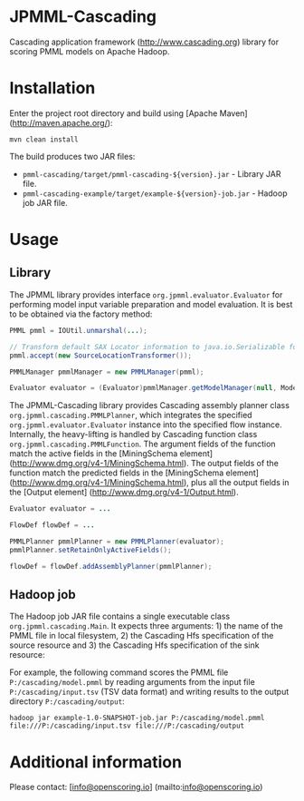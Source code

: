 JPMML-Cascading
===============

Cascading application framework (http://www.cascading.org) library for scoring PMML models on Apache Hadoop.

# Installation #

Enter the project root directory and build using [Apache Maven] (http://maven.apache.org/):
```
mvn clean install
```

The build produces two JAR files:
* `pmml-cascading/target/pmml-cascading-${version}.jar` - Library JAR file.
* `pmml-cascading-example/target/example-${version}-job.jar` - Hadoop job JAR file.

# Usage #

## Library ##

The JPMML library provides interface `org.jpmml.evaluator.Evaluator` for performing model input variable preparation and model evaluation. It is best to be obtained via the factory method:
```java
PMML pmml = IOUtil.unmarshal(...);

// Transform default SAX Locator information to java.io.Serializable form
pmml.accept(new SourceLocationTransformer());

PMMLManager pmmlManager = new PMMLManager(pmml);

Evaluator evaluator = (Evaluator)pmmlManager.getModelManager(null, ModelEvaluatorFactory.getInstance());
```

The JPMML-Cascading library provides Cascading assembly planner class `org.jpmml.cascading.PMMLPlanner`, which integrates the specified `org.jpmml.evaluator.Evaluator` instance into the specified flow instance. Internally, the heavy-lifting is handled by Cascading function class `org.jpmml.cascading.PMMLFunction`. The argument fields of the function match the active fields in the [MiningSchema element] (http://www.dmg.org/v4-1/MiningSchema.html). The output fields of the function match the predicted fields in the [MiningSchema element] (http://www.dmg.org/v4-1/MiningSchema.html), plus all the output fields in the [Output element] (http://www.dmg.org/v4-1/Output.html).
```java
Evaluator evaluator = ...

FlowDef flowDef = ...

PMMLPlanner pmmlPlanner = new PMMLPlanner(evaluator);
pmmlPlanner.setRetainOnlyActiveFields();

flowDef = flowDef.addAssemblyPlanner(pmmlPlanner);
```

## Hadoop job ##

The Hadoop job JAR file contains a single executable class `org.jpmml.cascading.Main`. It expects three arguments: 1) the name of the PMML file in local filesystem, 2) the Cascading Hfs specification of the source resource and 3) the Cascading Hfs specification of the sink resource:

For example, the following command scores the PMML file `P:/cascading/model.pmml` by reading arguments from the input file `P:/cascading/input.tsv` (TSV data format) and writing results to the output directory `P:/cascading/output`:
```
hadoop jar example-1.0-SNAPSHOT-job.jar P:/cascading/model.pmml file:///P:/cascading/input.tsv file:///P:/cascading/output
```

# Additional information #

Please contact: [info@openscoring.io] (mailto:info@openscoring.io)